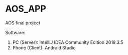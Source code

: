 # AOS_APP
AOS final project

Software:
1. PC (Server): IntelliJ IDEA Community Edition 2018.3.5
2. Phone (Client): Android Studio
